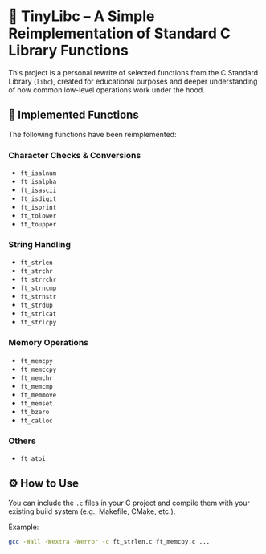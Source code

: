 # 🧠 TinyLibc – A Simple Reimplementation of Standard C Library Functions

This project is a personal rewrite of selected functions from the C Standard Library (`libc`), created for educational purposes and deeper understanding of how common low-level operations work under the hood.

## 📂 Implemented Functions

The following functions have been reimplemented:

### Character Checks & Conversions
- `ft_isalnum`
- `ft_isalpha`
- `ft_isascii`
- `ft_isdigit`
- `ft_isprint`
- `ft_tolower`
- `ft_toupper`

### String Handling
- `ft_strlen`
- `ft_strchr`
- `ft_strrchr`
- `ft_strncmp`
- `ft_strnstr`
- `ft_strdup`
- `ft_strlcat`
- `ft_strlcpy`

### Memory Operations
- `ft_memcpy`
- `ft_memccpy`
- `ft_memchr`
- `ft_memcmp`
- `ft_memmove`
- `ft_memset`
- `ft_bzero`
- `ft_calloc`

### Others
- `ft_atoi`

## ⚙️ How to Use

You can include the `.c` files in your C project and compile them with your existing build system (e.g., Makefile, CMake, etc.).

Example:

```bash
gcc -Wall -Wextra -Werror -c ft_strlen.c ft_memcpy.c ...
```